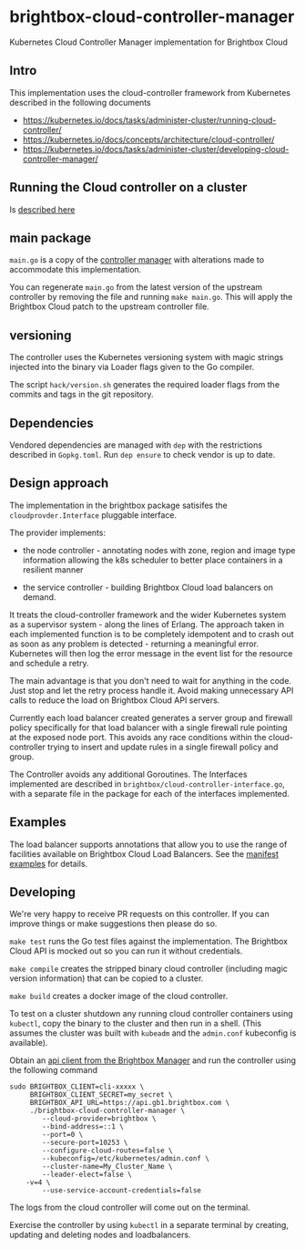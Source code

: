 # brightbox-cloud-controller-manager
Kubernetes Cloud Controller Manager implementation for Brightbox Cloud

## Intro
This implementation uses the cloud-controller framework from Kubernetes described in the following documents

- https://kubernetes.io/docs/tasks/administer-cluster/running-cloud-controller/
- https://kubernetes.io/docs/concepts/architecture/cloud-controller/
- https://kubernetes.io/docs/tasks/administer-cluster/developing-cloud-controller-manager/

## Running the Cloud controller on a cluster

Is [described here](config/README.md)

## main package
`main.go` is a copy of the [controller manager](https://github.com/kubernetes/kubernetes/blob/master/cmd/cloud-controller-manager/controller-manager.go)
with alterations made to accommodate this implementation.

You can regenerate `main.go` from the latest version of the upstream
controller by removing the file and running `make main.go`. This will
apply the Brightbox Cloud patch to the upstream controller file.

## versioning
The controller uses the Kubernetes versioning system with magic strings
injected into the binary via Loader flags given to the Go compiler.

The script `hack/version.sh` generates the required loader flags from
the commits and tags in the git repository.

## Dependencies
Vendored dependencies are managed with `dep` with the restrictions
described in `Gopkg.toml`. Run `dep ensure` to check vendor is up to date.

## Design approach
The implementation in the brightbox package satisifes the
`cloudprovder.Interface` pluggable interface.

The provider implements:

- the node controller - annotating nodes with zone, region and image
type information allowing the k8s scheduler to better place containers
in a resilient manner

- the service controller - building Brightbox Cloud load balancers on demand.

It treats the cloud-controller framework and the wider Kubernetes system
as a supervisor system - along the lines of Erlang. The approach taken
in each implemented function is to be completely idempotent and to
crash out as soon as any problem is detected - returning a meaningful
error. Kubernetes will then log the error message in the event list for
the resource and schedule a retry.

The main advantage is that you don't need to wait for anything in
the code. Just stop and let the retry process handle it. Avoid making
unnecessary API calls to reduce the load on Brightbox Cloud API servers.

Currently each load balancer created generates a server group and
firewall policy specifically for that load balancer with a single firewall
rule pointing at the exposed node port. This avoids any race conditions
within the cloud-controller trying to insert and update rules in a single
firewall policy and group.

The Controller avoids any additional Goroutines. The Interfaces
implemented are described in `brightbox/cloud-controller-interface.go`,
with a separate file in the package for each of the interfaces
implemented.

## Examples

The load balancer supports annotations that allow you to use the range of
facilities available on Brightbox Cloud Load Balancers. See the [manifest
examples](https://github.com/brightbox/kubernetes-cluster/blob/master/README.md)
for details.

## Developing

We're very happy to receive PR requests on this controller. If you can
improve things or make suggestions then please do so.

`make test` runs the Go test files against the implementation. The
Brightbox Cloud API is mocked out so you can run it without credentials.

`make compile` creates the stripped binary cloud controller (including
magic version information) that can be copied to a cluster.

`make build` creates a docker image of the cloud controller.

To test on a cluster shutdown any running cloud controller containers
using `kubectl`, copy the binary to the cluster and then run in
a shell. (This assumes the cluster was built with `kubeadm` and the
`admin.conf` kubeconfig is available).

Obtain an [api client from the Brightbox Manager](https://www.brightbox.com/docs/guides/manager/api-clients/) and run the controller using the following command

```
sudo BRIGHTBOX_CLIENT=cli-xxxxx \
     BRIGHTBOX_CLIENT_SECRET=my_secret \
     BRIGHTBOX_API_URL=https://api.gb1.brightbox.com \
     ./brightbox-cloud-controller-manager \
        --cloud-provider=brightbox \
        --bind-address=::1 \
        --port=0 \
        --secure-port=10253 \
        --configure-cloud-routes=false \
        --kubeconfig=/etc/kubernetes/admin.conf \
        --cluster-name=My_Cluster_Name \
        --leader-elect=false \
	-v=4 \
        --use-service-account-credentials=false 
```

The logs from the cloud controller will come out on the terminal.

Exercise the controller by using `kubectl` in a separate terminal by
creating, updating and deleting nodes and loadbalancers.
